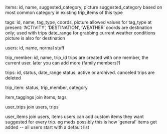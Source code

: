 items: id, name, suggested_category, picture
  suggested_category based on most common category in existing trip_items of this type

tags: id, name, tag_type, coords, picture
  allowed values for tag_type at present: ‘ACTIVITY’, ‘DESTINATION’, ‘WEATHER’
  coords are destination only; used with trips date_range for grabbing current weather conditions
  picture is also for destination

users: id, name, normal stuff

trip_member: id, name, trip_id
  trips are created with one member, the current user. later you can add more (family members?)

trips: id, status, date_range
  status: active or archived. canceled trips are deleted

trip_item: status, trip_member, category

item_taggings join items, tags

user_trips join users, trips

user_items join users, items
  users can add custom items they want suggested for every trip. eg meds
  possibly this is how 'general' items get added -- all users start with a default list
